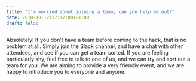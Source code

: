 ```yaml
---
title: "I’m worried about joining a team, can you help me out?"
date: 2018-10-12T17:17:00+01:00
draft: false
---
```


Absolutely! If you don’t have a team before coming to the hack, that is no problem at all. Simply join the Slack channel, and have a chat with other attendees, and see if you can get a team sorted. If you are feeling particularly shy, feel free to talk to one of us, and we can try and sort out a team for you. We are aiming to provide a very friendly event, and we are happy to introduce you to everyone and anyone. 

